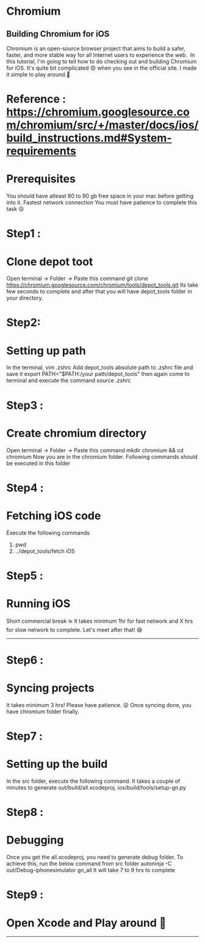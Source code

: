 # Chromium

## Building Chromium for iOS
Chromium is an open-source browser project that aims to build a safer, faster, and more stable way for all Internet users to experience the web. 
In this tutorial, I'm going to tell how to do checking out and building Chromium for iOS. It's quite bit complicated 😟 when you see in the official site. I made it simple to play around.💪

# Reference : https://chromium.googlesource.com/chromium/src/+/master/docs/ios/build_instructions.md#System-requirements

# Prerequisites
You should have atleast 80 to 90 gb free space in your mac before getting into it.
Fastest network connection
You must have patience to complete this task 😜

# Step1 :
# Clone depot toot
Open terminal → Folder → Paste this command
git clone https://chromium.googlesource.com/chromium/tools/depot_tools.git
Its take few seconds to complete and after that you will have depot_tools folder in your directory.

# Step2:
# Setting up path
In the terminal,
vim .zshrc
Add depot_tools absolute path to .zshrc file and save it
export PATH="$PATH:/your path/depot_tools"
then again come to terminal and execute the command
source .zshrc

# Step3 :
# Create chromium directory
Open terminal → Folder → Paste this command
mkdir chromium && cd chromium
Now you are in the chromium folder. Following commands should be executed in this folder

# Step4 :
# Fetching iOS code
Execute the following commands
1. pwd
2. ../depot_tools/fetch iOS

# Step5 :
# Running iOS
Short commercial break ☕️
It takes minimum 1hr for fast network and X hrs for slow network to complete. Let's meet after that! 😅


---

# Step6 :
# Syncing projects
It takes minimum 3 hrs! Please have patience. 😜
Once syncing done, you have chromium folder finally.

# Step7 :
# Setting up the build
In the src folder, execute the following command. It takes  a couple of minutes to generate out/build/all.xcodeproj.
ios/build/tools/setup-gn.py

# Step8 :
# Debugging
Once you get the all.xcodeproj, you need to generate debug folder. To achieve this, run the below command from src folder
autoninja -C out/Debug-iphonesimulator gn_all
It will take 7 to 9 hrs to complete

# Step9 :
# Open Xcode and Play around 🙌


---
